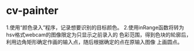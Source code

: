 # cv-painter
1.使用“颜色录入”程序，记录想要识别的目标颜色。 2.使用inRange函数将转为hsv格式webcam的图像限定为只显示之前录入的 色彩范围，得到色块的轮廓后，利用边角矩形确定作画的输入点，随后根据确定的点在原输入图像 上画圆点。
